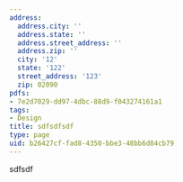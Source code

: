 ```yaml
---
address:
  address.city: ''
  address.state: ''
  address.street_address: ''
  address.zip: ''
  city: '12'
  state: '122'
  street_address: '123'
  zip: 02090
pdfs:
- 7e2d7029-dd97-4dbc-88d9-f043274161a1
tags:
- Design
title: sdfsdfsdf
type: page
uid: b26427cf-fad8-4350-bbe3-48bb6d84cb79
---
```

sdfsdf